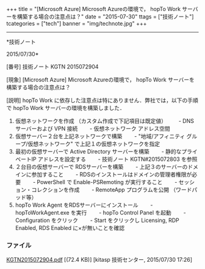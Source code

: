 ﻿+++
title = "[Microsoft Azure] Microsoft Azureの環境で， hopTo Work サーバーを構築する場合の注意点は？"
date = "2015-07-30"
ttags = ["技術ノート"]
tcategories = ["tech"]
banner = "img/technote.jpg"
+++

-----------------------------------------------------------------------------------------------------------------------------

*技術ノート

2015/07/30*


[番号]
技術ノート KGTN 2015072904

[現象]
[Microsoft Azure] Microsoft Azureの環境で， hopTo Work
サーバーを構築する場合の注意点は？

[説明]
hopTo Work に依存した注意点は特にありません．弊社では，以下の手順で
hopTo Work サーバーの環境を構築しました．

1. 仮想ネットワークを作成 （カスタム作成で下記項目は既定値）
　　- DNS サーバーおよび VPN 接続
　　- 仮想ネットワーク アドレス空間
2. 仮想サーバー２台を上記ネットワークで構築
　　- "地域/アフィニティ グループ/仮想ネットワーク"
で上記１の仮想ネットワークを指定
3. 最初の仮想サーバーで Active Directory サーバーを構築
　　- 静的なプライベートIP アドレスを設定する
　　- 技術ノート KGTN#2015072803 を参照
4. ２台目の仮想サーバーで RDSサーバーを構築
　　- 上記３のサーバーのドメインに参加すること
　　- RDSのインストールはドメインの管理者権限が必要
　　- PowerShell で Enable-PSRemoting が実行すること
　　- セッション・コレクションを作成
　　- RemoteApp プログラムを公開 （ワードパッド等）
5. hopTo Work Agent をRDSサーバーにインストール
　　- hopToWorkAgent.exe を実行
　　- hopTo Control Panel を起動
　　- Configuration をクリック
　　- Start をクリックし Licensing, RDP Enabled, RDS Enabled
に×が無いことを確認


### ファイル

 
 


[KGTN2015072904.pdf](http://techreport.kitasp.net/attachments/download/2178/KGTN2015072904.pdf)
 [(72.4 KB)] [kitasp 技術センター, 2015/07/30
17:26]


 


 

